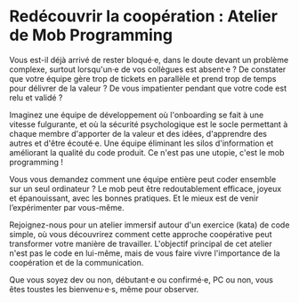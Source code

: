 # Redécouvrir la coopération : Atelier de Mob Programming

Vous est-il déjà arrivé de rester bloqué·e, dans le doute devant un problème complexe, surtout lorsqu'un·e de vos collègues est absent·e ? De constater que votre équipe gère trop de tickets en parallèle et prend trop de temps pour délivrer de la valeur ? De vous impatienter pendant que votre code est relu et validé ?

Imaginez une équipe de développement où l'onboarding se fait à une vitesse fulgurante, et où la sécurité psychologique est le socle permettant à chaque membre d'apporter de la valeur et des idées, d'apprendre des autres et d'être écouté·e. Une équipe éliminant les silos d'information et améliorant la qualité du code produit. Ce n'est pas une utopie, c'est le mob programming !

Vous vous demandez comment une équipe entière peut coder ensemble sur un seul ordinateur ? Le mob peut être redoutablement efficace, joyeux et épanouissant, avec les bonnes pratiques. Et le mieux est de venir l’expérimenter par vous-même.

Rejoignez-nous pour un atelier immersif autour d'un exercice (kata) de code simple, où vous découvrirez comment cette approche coopérative peut transformer votre manière de travailler. L'objectif principal de cet atelier n'est pas le code en lui-même, mais de vous faire vivre l'importance de la coopération et de la communication.

Que vous soyez dev ou non, débutant·e ou confirmé·e, PC ou non, vous êtes toustes les bienvenu·e·s, même pour observer.
